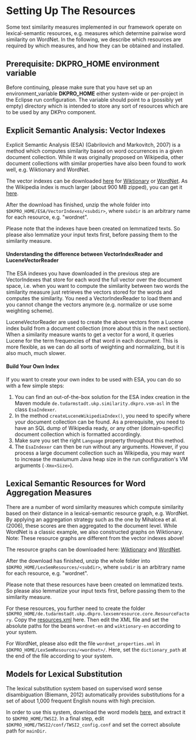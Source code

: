 # Setting Up The Resources #

Some text similarity measures implemented in our framework operate on lexical-semantic resources, e.g. measures which determine pairwise word similarity on WordNet. In the following, we describe which resources are required by which measures, and how they can be obtained and installed.

## Prerequisite: DKPRO\_HOME environment variable ##

Before continuing, please make sure that you have set up an environment\_variable **DKPRO\_HOME** either system-wide or per-project in the Eclipse run configuration. The variable should point to a (possibly yet empty) directory which is intended to store any sort of resources which are to be used by any DKPro component.

## Explicit Semantic Analysis: Vector Indexes ##

Explicit Semantic Analysis (ESA) (Gabrilovich and Markovitch, 2007) is a method which computes similarity based on word occurrences in a given document collection. While it was originally proposed on Wikipedia, other document collections with similar properties have also been found to work well, e.g. Wiktionary and WordNet.

The vector indexes can be downloaded [here](http://code.google.com/p/dkpro-similarity-asl/downloads/list) for [Wiktionary](http://dkpro-similarity-asl.googlecode.com/files/esa_vector_index_wiktionary_en.zip) or [WordNet](http://dkpro-similarity-asl.googlecode.com/files/esa_vector_index_wordnet_en.zip). As the Wikipedia index is much larger (about 900 MB zipped), you can get it [here](https://public.ukp.informatik.tu-darmstadt.de/baer/wp_eng_lem_nc_c.zip).

After the download has finished, unzip the whole folder into `$DKPRO_HOME/ESA/VectorIndexes/<subdir>`, where `subdir` is an arbitrary name for each resource, e.g. "wordnet".

Please note that the indexes have been created on lemmatized texts. So please also lemmatize your input texts first, before passing them to the similarity measure.

#### Understanding the difference between VectorIndexReader and LuceneVectorReader ####
The ESA indexes you have downloaded in the previous step are VectorIndexes that store for each word the full vector over the document space, i.e. when you want to compute the similarity between two words the similarity measure just retrieves the vectors stored for the words and computes the similarity. You need a VectorIndexReader to load them and you cannot change the vectors anymore (e.g. normalize or use some weighting scheme).

LuceneVectorReader are used to create the above vectors from a Lucene index build from a document collection (more about this in the next section). When a similarity measure wants to get a vector for a word, it queries Lucene for the term frequencies of that word in each document. This is more flexible, as we can do all sorts of weighting and normalizing, but it is also much, much slower.

#### Build Your Own Index ####

If you want to create your own index to be used with ESA, you can do so with a few simple steps:

  1. You can find an out-of-the-box solution for the ESA index creation in the Maven module `de.tudarmstadt.ukp.similarity.dkpro.vsm-asl` in the class `EsaIndexer`.
  1. In the method `createLuceneWikipediaIndex()`, you need to specify where your document collection can be found. As a prerequisite, you need to have an SQL dump of Wikipedia ready, or any other (domain-specific) document collection which is formatted accordingly.
  1. Make sure you set the right `Language` property throughout this method.
  1. The `EsaIndexer` can then be run without any arguments. However, if you process a large document collection such as Wikipedia, you may want to increase the maxiumum Java heap size in the run configuration's VM arguments (`-Xmx<Size>`).

## Lexical Semantic Resources for Word Aggregation Measures ##

There are a number of word similarity measures which compute similarity based on their distance in a lexical-semantic resource graph, e.g. WordNet. By applying an aggregation strategy such as the one by Mihalcea et al. (2006), these scores are then aggregated to the document level. While WordNet is a classic example, we also constructed graphs on Wiktionary. Note: These resource graphs are different from the vector indexes above!

The resource graphs can be downloaded here: [Wiktionary](http://uby.ukp.informatik.tu-darmstadt.de/wiktionary/jwktl_0.15.2_en20100403.7z) and [WordNet](http://dkpro-similarity-asl.googlecode.com/files/lsr_wordnet_en.zip).

After the download has finished, unzip the whole folder into `$DKPRO_HOME/LexSemResources/<subdir>`, where `subdir` is an arbitrary name for each resource, e.g. "wordnet".

Please note that these resources have been created on lemmatized texts. So please also lemmatize your input texts first, before passing them to the similarity measure.

For these resources, you further need to create the folder `$DKPRO_HOME/de.tudarmstadt.ukp.dkpro.lexsemresource.core.ResourceFactory`. Copy the [resources.xml](http://dkpro-similarity-asl.googlecode.com/files/resources.xml) here. Then edit the XML file and set the absolute paths for the beans `wordnet-en` and `wiktionary-en` according to your system.

For WordNet, please also edit the file `wordnet_properties.xml` in  `$DKPRO_HOME/LexSemResources/<wordnet>/`. Here, set the `dictionary_path` at the end of the file according to your system.

## Models for Lexical Substitution ##

The lexical substitution system based on supervised word sense disambiguation (Biemann, 2012) automatically provides substitutions for a set of about 1,000 frequent English nouns with high precision.

In order to use this system, download the word models [here](http://dkpro-similarity-asl.googlecode.com/files/TWSI2.zip), and extract it to `$DKPRO_HOME/TWSI2`. In a final step, edit `$DKPRO_HOME/TWSI2/conf/TWSI2_config.conf` and set the correct absolute path for `mainDir`.